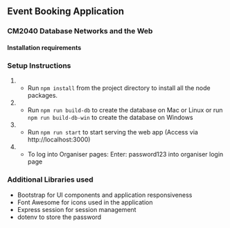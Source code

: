 ##  Event Booking Application
### CM2040 Database Networks and the Web ###

#### Installation requirements ####

### Setup Instructions

1. * Run ```npm install``` from the project directory to install all the node packages.

2. * Run ```npm run build-db``` to create the database on Mac or Linux 
or run ```npm run build-db-win``` to create the database on Windows

3. * Run ```npm run start``` to start serving the web app (Access via http://localhost:3000)

4. * To log into Organiser pages:
Enter: password123
into organiser login page

### Additional Libraries used
* Bootstrap for UI components and application responsiveness
* Font Awesome for icons used in the application
* Express session for session management
* dotenv to store the password